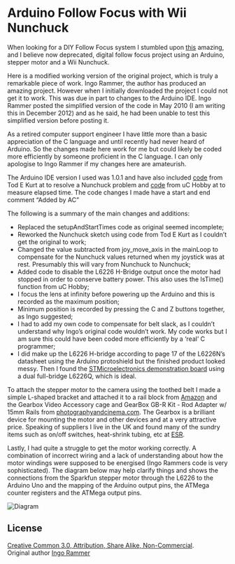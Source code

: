 # Arduino Follow Focus with Wii Nunchuck

When looking for a DIY Follow Focus system I stumbled upon [this](http://weblogs.thinktecture.com/digitalfollowfocus/) amazing, and I believe now deprecated, digital follow focus project using an Arduino, stepper motor and a Wii Nunchuck.

Here is a modified working version of the original project, which is truly a remarkable piece of work. Ingo Rammer, the author has produced an amazing project. However when I initially downloaded the project I could not get it to work. This was due in part to changes to the Arduino IDE. Ingo Rammer posted the simplified version of the code in May 2010 (I am writing this in December 2012) and as he said, he had been unable to test this simplified version before posting it. 

As a retired computer support engineer I have little more than a basic appreciation of the C language and until recently had never heard of Arduino.  So the changes made here work for me but could likely be coded more efficiently by someone proficient in the C language. I can only apologise to Ingo Rammer if my changes here are amateurish. 

The Arduino IDE version I used was 1.0.1 and have also included [code](http://todbot.com/blog/2008/02/18/wiichuck-wii-nunchuck-adapter-available/ ) from Tod E Kurt at to resolve a Nunchuck problem and [code](http://www.uchobby.com/index.php/2012/01/21/replacing-delay-in-arduino-sketches-istime-to-the-rescue/) from uC Hobby at to measure elapsed time. The code changes I made have a start and end comment “Added by AC”

The following is a summary of the main changes and additions:
	
- Replaced the setupAndStartTimes code as original seemed incomplete;
- Reworked the Nunchuck sketch using code from Tod E Kurt as I couldn’t get the original to work;
- Changed the value subtracted from joy_move_axis in the mainLoop to compensate for the Nunchuck values returned when my joystick was at rest.  Presumably this will vary from Nunchuck to Nunchuck;
- Added code to disable the L6226 H-Bridge output once the motor had stopped in order to conserve battery power.  This also uses the IsTime() function from uC Hobby;
- I focus the lens at infinity before powering up the Arduino and this is recorded as the maximum position;
- Minimum position is recorded by pressing the C and Z buttons together, as Ingo suggested;
- I had to add my own code to compensate for belt slack, as I couldn’t understand why Ingo’s original code wouldn’t work. My code works but I am sure this could have been coded more efficiently by a ‘real’ C programmer;
- I did make up the L6226 H-bridge according to page 17 of the L6226N’s datasheet using the Arduino protoshield but the finished product looked messy. Then I found the [STMicroelectronics demonstration board](http://uk.futureelectronics.com/en/technologies/development-tools/analog-power/Pages/8295875-EVAL6226QR.aspx?IM=0) using a dual full-bridge L6226Q, which is ideal. 

To attach the stepper motor to the camera using the toothed belt I made a simple L-shaped bracket and attached it to a rail block from [Amazon](http://www.amazon.co.uk/gp/product/B0084LIX2O/ref=oh_details_o01_s00_i00) and the Gearbox Video Accessory cage and GearBox GB-R Kit - Rod Adapter w/ 15mm Rails from [photographyandcinema.com](http://www.photographyandcinema.com/). The Gearbox is a brilliant device for mounting the motor and other devices and at a very attractive price.  Speaking of suppliers I live in the UK and found many of the sundry items such as on/off switches, heat-shrink tubing, etc at [ESR](http://www.esr.co.uk/).

Lastly, I had quite a struggle to get the motor working correctly. A combination of incorrect wiring and a lack of understanding about how the motor windings were supposed to be energised (Ingo Rammers code is very sophisticated).  The diagram below may help clarify things and shows the connections from the Sparkfun stepper motor through the L6226 to the Arduino Uno and the mapping of the Arduino output pins, the ATMega counter registers and the ATMega output pins.

![Diagram](https://raw.github.com/alancairns/followfocus/master/Motor%20Connections.jpg)

## License

[Creative Common 3.0, Attribution, Share Alike, Non-Commercial](http://creativecommons.org/licenses/by-nc-sa/3.0/).  
Original author [Ingo Rammer](http://weblogs.thinktecture.com/digitalfollowfocus/)
